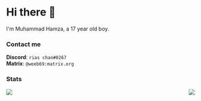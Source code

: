 # Hi there 👋

I'm Muhammad Hamza, a 17 year old boy.

### Contact me

**Discord**: `rias chan#0267`  
**Matrix**: `@weeb69:matrix.org`

### Stats

<a href="https://github.com/anuraghazra/github-readme-stats">
  <img align="left" src="https://github-readme-stats.vercel.app/api?username=hamza1311&show_icons=true&hide=stars&theme=gotham&hide_rank=true&hide_title=true&hide_border=true&include_all_commits=true" />
</a>
<a href="https://github.com/anuraghazra/github-readme-stats">
  <img align="right" src="https://github-readme-stats.vercel.app/api/top-langs/?username=hamza1311&exclude_repo=SendAnything&theme=gotham&layout=compact&card_width=310&hide_border=true" />
</a>

<!--
**hamza1311/hamza1311** is a ✨ _special_ ✨ repository because its `README.md` (this file) appears on your GitHub profile.

Here are some ideas to get you started:

- 🔭 I’m currently working on ...
- 🌱 I’m currently learning ...
- 👯 I’m looking to collaborate on ...
- 🤔 I’m looking for help with ...
- 💬 Ask me about ...
- 📫 How to reach me: ...
- 😄 Pronouns: ...
- ⚡ Fun fact: ...
-->
